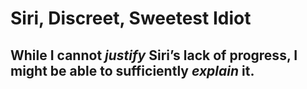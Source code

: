 # Siri, Discreet, Sweetest Idiot
## While I cannot *justify* Siri’s lack of progress, I might be able to sufficiently *explain* it.
